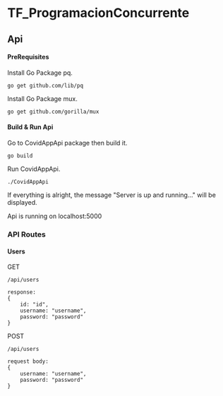 # TF_ProgramacionConcurrente

## Api

#### PreRequisites

Install Go Package pq.

    go get github.com/lib/pq

Install Go Package mux.

    go get github.com/gorilla/mux

#### Build & Run Api

Go to CovidAppApi package then build it.

    go build

Run CovidAppApi.

    ./CovidAppApi

If everything is alright, the message "Server is up and running..." will be displayed.

Api is running on localhost:5000

### API Routes

#### Users
GET

    /api/users

    response:
    {
        id: "id",
        username: "username",
        password: "password"
    }

POST

    /api/users

    request body:
    {
        username: "username",
        password: "password"
    }    